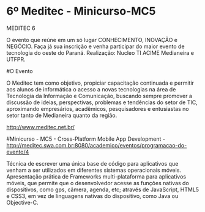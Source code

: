 # 6º Meditec - Minicurso-MC5

MEDITEC 6

O evento que reúne em um só lugar CONHECIMENTO, INOVAÇÃO e NEGÓCIO. Faça já sua inscrição e venha participar do maior evento de tecnologia do oeste do Paraná. Realização: Nucleo TI ACIME Medianeira e UTFPR. 

#O Evento

O Meditec tem como objetivo, propiciar capacitação continuada e permitir aos alunos de informática o acesso a novas tecnologias na área de Tecnologia da Informação e Comunicação, buscando sempre promover a discussão de ideias, perspectivas, problemas e tendências do setor de TIC, aproximando empresários, acadêmicos, pesquisadores e entusiastas no setor tanto de Medianeira quanto da região.

http://www.meditec.net.br/

#Minicurso - MC5 - Cross-Platform Mobile App Development - http://meditec.swa.com.br:8080/academico/eventos/programacao-do-evento/4

Técnica de escrever uma única base de código para aplicativos que venham a ser utilizados em diferentes sistemas operacionais móveis. Apresentação prática de Frameworks multi-plataforma para aplicativos móveis, que permite que o desenvolvedor acesse as funções nativas do dispositivos, como gps, câmera, agenda, etc; através de JavaScript, HTML5 e CSS3, em vez de linguagens nativas do dispositivo, como Java ou Objective-C. 
